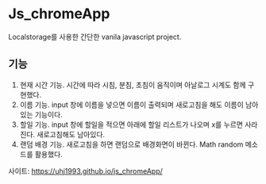 # Js_chromeApp
Localstorage를 사용한 간단한 vanila javascript project.
## 기능
1. 현재 시간 기능. 시간에 따라 시침, 분침, 초침이 움직이며 아날로그 시계도 함께 구현했다.
2. 이름 기능. input 창에 이름을 넣으면 이름이 출력되며 새로고침을 해도 이름이 남아있는 기능이다.
3. 할일 기능. input 창에 할일을 적으면 아래에 할일 리스트가 나오며 x를 누르면 사라진다. 새로고침해도 남아있다.
4. 랜덤 배경 기능. 새로고침을 하면 랜덤으로 배경화면이 바뀐다. Math random 메소드를 활용했다.

사이트: https://uhj1993.github.io/js_chromeApp/

